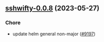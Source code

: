 

## [sshwifty-0.0.8](https://github.com/truecharts/charts/compare/sshwifty-0.0.7...sshwifty-0.0.8) (2023-05-27)

### Chore

- update helm general non-major ([#9197](https://github.com/truecharts/charts/issues/9197))
  
  